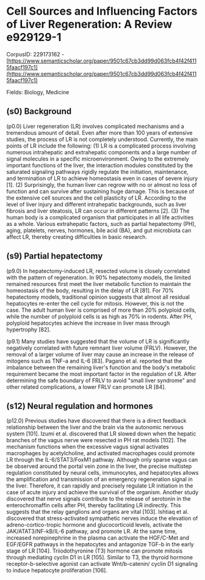 # Cell Sources and Influencing Factors of Liver Regeneration: A Review e929129-1

CorpusID: 229173162 - [https://www.semanticscholar.org/paper/9501c67cb3dd99d063fcb4f42f4115faacf197c1](https://www.semanticscholar.org/paper/9501c67cb3dd99d063fcb4f42f4115faacf197c1)

Fields: Biology, Medicine

## (s0) Background
(p0.0) Liver regeneration (LR) involves complicated mechanisms and a tremendous amount of detail. Even after more than 100 years of extensive studies, the process of LR is not completely understood. Currently, the main points of LR include the following: (1) LR is a complicated process involving numerous intrahepatic and extrahepatic components and a large number of signal molecules in a specific microenvironment. Owing to the extremely important functions of the liver, the interaction modules constituted by the saturated signaling pathways rigidly regulate the initiation, maintenance, and termination of LR to achieve homeostasis even in cases of severe injury [1]. (2) Surprisingly, the human liver can regrow with no or almost no loss of function and can survive after sustaining huge damage. This is because of the extensive cell sources and the cell plasticity of LR. According to the level of liver injury and different intrahepatic backgrounds, such as liver fibrosis and liver steatosis, LR can occur in different patterns [2]. (3) The human body is a complicated organism that participates in all life activities as a whole. Various extrahepatic factors, such as partial hepatectomy (PH), aging, platelets, nerves, hormones, bile acid (BA), and gut microbiota can affect LR, thereby creating difficulties in basic research.
## (s9) Partial hepatectomy
(p9.0) In hepatectomy-induced LR, resected volume is closely correlated with the pattern of regeneration. In 90% hepatectomy models, the limited remained resources first meet the liver metabolic function to maintain the homeostasis of the body, resulting in the delay of LR [81]. For 70% hepatectomy models, traditional opinion suggests that almost all residual hepatocytes re-enter the cell cycle for mitosis. However, this is not the case. The adult human liver is comprised of more than 20% polyploid cells, while the number of polyploid cells is as high as 70% in rodents. After PH, polyploid hepatocytes achieve the increase in liver mass through hypertrophy [82].

(p9.1) Many studies have suggested that the volume of LR is significantly negatively correlated with future remnant liver volume (FRLV). However, the removal of a larger volume of liver may cause an increase in the release of mitogens such as TNF-a and IL-6 [83]. Pagano et al. reported that the imbalance between the remaining liver's function and the body's metabolic requirement became the most important factor in the regulation of LR. After determining the safe boundary of FRLV to avoid "small liver syndrome" and other related complications, a lower FRLV can promote LR [84].
## (s12) Neural regulation and hormones
(p12.0) Previous studies have discovered that there is a direct feedback relationship between the liver and the brain via the autonomic nervous system [101]. Izumi et al. discovered that LR slowed down when the hepatic branches of the vagus nerve were resected in PH rat models [102]. The mechanism functions when the excessive vagus signal activates macrophages by acetylcholine, and activated macrophages could promote LR through the IL-6/STAT3/FoxM1 pathway. Although only sparse vagus can be observed around the portal vein zone in the liver, the precise multistep regulation constituted by neural cells, immunocytes, and hepatocytes allows the amplification and transmission of an emergency regeneration signal in the liver. Therefore, it can rapidly and precisely regulate LR initiation in the case of acute injury and achieve the survival of the organism. Another study discovered that nerve signals contribute to the release of serotonin in the enterochromaffin cells after PH, thereby facilitating LR indirectly. This suggests that the relay ganglions and organs are vital [103]. Ishtiaq et al. discovered that stress-activated sympathetic nerves induce the elevation of adreno-cortico-tropic hormone and glucocorticoid levels, activate the JAK/ATAT3/NF-kB/IL-6 pathway, and promote LR. At the same time, increased norepinephrine in the plasma can activate the HGF/C-Met and EGF/EGFR pathways in the hepatocytes and antagonize TGF-b in the early stage of LR [104]. Triiodothyronine (T3) hormone can promote mitosis through mediating cyclin D1 in LR [105]. Similar to T3, the thyroid hormone receptor-b-selective agonist can activate Wnt/b-catenin/ cyclin D1 signaling to induce hepatocyte proliferation [106].
